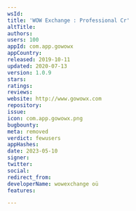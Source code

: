 ```yaml
---
wsId: 
title: 'WOW Exchange : Professional Cr'
altTitle: 
authors: 
users: 100
appId: com.app.gowowx
appCountry: 
released: 2019-10-11
updated: 2020-07-13
version: 1.0.9
stars: 
ratings: 
reviews: 
website: http://www.gowowx.com
repository: 
issue: 
icon: com.app.gowowx.png
bugbounty: 
meta: removed
verdict: fewusers
appHashes: 
date: 2023-05-10
signer: 
twitter: 
social: 
redirect_from: 
developerName: wowexchange oü
features: 

---
```


